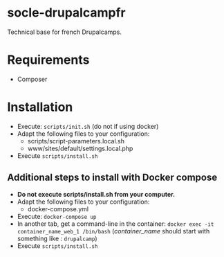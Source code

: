 # socle-drupalcampfr

Technical base for french Drupalcamps.

# Requirements

* Composer

# Installation

* Execute: `scripts/init.sh`  (do not if using docker)
* Adapt the following files to your configuration:
  * scripts/script-parameters.local.sh
  * www/sites/default/settings.local.php
* Execute `scripts/install.sh`

## Additional steps to install with Docker compose

* **Do not execute scripts/install.sh from your computer.**
* Adapt the following files to your configuration:
  * docker-compose.yml
* Execute: `docker-compose up`
* In another tab, get a command-line in the container:
`docker exec -it container_name_web_1 /bin/bash`
 (*container_name* should start with something like : `drupalcamp`)
* Execute `scripts/install.sh`
